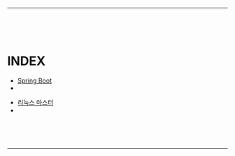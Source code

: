 - - -
<br><br><br>



# INDEX

* [Spring Boot][springboot_link]
* 
[springboot_link]: https://github.com/Young-Geun/ETC/blob/main/Spring%20Boot/README.md

* [리눅스 마스터][linux_master_link]
* 
[linux_master_link]: https://github.com/Young-Geun/ETC/blob/main/Linux/%EB%A6%AC%EB%88%85%EC%8A%A4%EB%A7%88%EC%8A%A4%ED%84%B0.md

<br><br><br>
- - -

